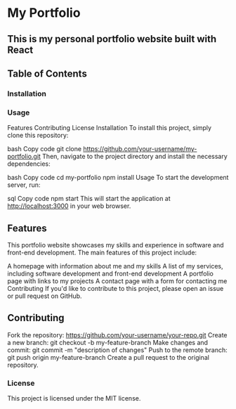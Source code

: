 # My Portfolio

## This is my personal portfolio website built with React

## Table of Contents

### Installation

### Usage

Features
Contributing
License
Installation
To install this project, simply clone this repository:

bash
Copy code
git clone <https://github.com/your-username/my-portfolio.git>
Then, navigate to the project directory and install the necessary dependencies:

bash
Copy code
cd my-portfolio
npm install
Usage
To start the development server, run:

sql
Copy code
npm start
This will start the application at <http://localhost:3000> in your web browser.

## Features

This portfolio website showcases my skills and experience in software and front-end development. The main features of this project include:

A homepage with information about me and my skills
A list of my services, including software development and front-end development
A portfolio page with links to my projects
A contact page with a form for contacting me
Contributing
If you'd like to contribute to this project, please open an issue or pull request on GitHub.

## Contributing

Fork the repository: <https://github.com/your-username/your-repo.git>
Create a new branch: git checkout -b my-feature-branch
Make changes and commit: git commit -m "description of changes"
Push to the remote branch: git push origin my-feature-branch
Create a pull request to the original repository.

### License

This project is licensed under the MIT license.
